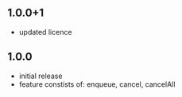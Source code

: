 ## 1.0.0+1

- updated licence

## 1.0.0

- initial release
- feature constists of: enqueue, cancel, cancelAll

